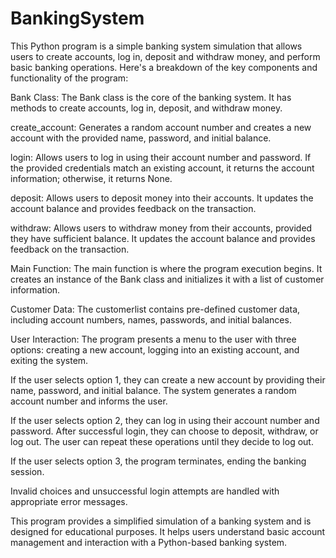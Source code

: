 # BankingSystem
This Python program is a simple banking system simulation that allows users to create accounts, log in, deposit and withdraw money, and perform basic banking operations. Here's a breakdown of the key components and functionality of the program:

Bank Class: The Bank class is the core of the banking system. It has methods to create accounts, log in, deposit, and withdraw money.

create_account: Generates a random account number and creates a new account with the provided name, password, and initial balance.

login: Allows users to log in using their account number and password. If the provided credentials match an existing account, it returns the account information; otherwise, it returns None.

deposit: Allows users to deposit money into their accounts. It updates the account balance and provides feedback on the transaction.

withdraw: Allows users to withdraw money from their accounts, provided they have sufficient balance. It updates the account balance and provides feedback on the transaction.

Main Function: The main function is where the program execution begins. It creates an instance of the Bank class and initializes it with a list of customer information.

Customer Data: The customerlist contains pre-defined customer data, including account numbers, names, passwords, and initial balances.

User Interaction: The program presents a menu to the user with three options: creating a new account, logging into an existing account, and exiting the system.

If the user selects option 1, they can create a new account by providing their name, password, and initial balance. The system generates a random account number and informs the user.

If the user selects option 2, they can log in using their account number and password. After successful login, they can choose to deposit, withdraw, or log out. The user can repeat these operations until they decide to log out.

If the user selects option 3, the program terminates, ending the banking session.

Invalid choices and unsuccessful login attempts are handled with appropriate error messages.

This program provides a simplified simulation of a banking system and is designed for educational purposes. It helps users understand basic account management and interaction with a Python-based banking system.
